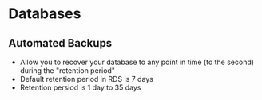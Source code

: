 # Databases

## Automated Backups
  - Allow you to recover your database to any point in time (to the second) during the 
  "retention period"
  - Default retention period in RDS is 7 days
  - Retention persiod is 1 day to 35 days
  
